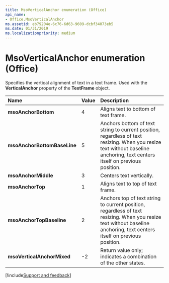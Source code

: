 ```yaml
---
title: MsoVerticalAnchor enumeration (Office)
api_name:
- Office.MsoVerticalAnchor
ms.assetid: eb79204e-6c76-6d63-9609-dcbf34073eb5
ms.date: 01/31/2019
ms.localizationpriority: medium
---
```



# MsoVerticalAnchor enumeration (Office)

Specifies the vertical alignment of text in a text frame. Used with the **VerticalAnchor** property of the **TextFrame** object.

|Name|Value|Description|
|:-----|:-----|:-----|
|**msoAnchorBottom**|4|Aligns text to bottom of text frame.|
|**msoAnchorBottomBaseLine**|5|Anchors bottom of text string to current position, regardless of text resizing. When you resize text without baseline anchoring, text centers itself on previous position.|
|**msoAnchorMiddle**|3|Centers text vertically.|
|**msoAnchorTop**|1|Aligns text to top of text frame.|
|**msoAnchorTopBaseline**|2|Anchors top of text string to current position, regardless of text resizing. When you resize text without baseline anchoring, text centers itself on previous position.|
|**msoVerticalAnchorMixed**|-2|Return value only; indicates a combination of the other states. |

[!include[Support and feedback](~/includes/feedback-boilerplate.md)]